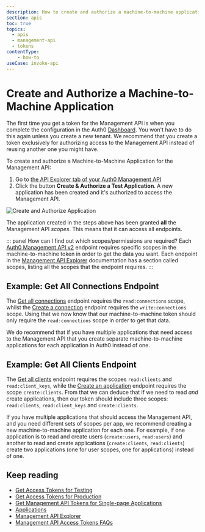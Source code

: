 ```yaml
---
description: How to create and authorize a machine-to-machine application for calling Management API endpoints using Access Tokens.
section: apis
toc: true
topics:
  - apis
  - management-api
  - tokens
contentType: 
    - how-to
useCase: invoke-api
---
```


# Create and Authorize a Machine-to-Machine Application

The first time you get a token for the Management API is when you complete the configuration in the Auth0 [Dashboard](${manage_url}). You won't have to do this again unless you create a new tenant. We recommend that you create a token exclusively for authorizing access to the Management API instead of reusing another one you might have.

To create and authorize a Machine-to-Machine Application for the Management API:

1. Go to [the API Explorer tab of your Auth0 Management API](${manage_url}/#/apis/management/explorer)
2. Click the button __Create & Authorize a Test Application__. A new application has been created and it's authorized to access the Management API.

![Create and Authorize Application](/media/articles/api/tokens/create-authorize-client.png)

The application created in the steps above has been granted __all__ the Management API <dfn data-key="scope">scopes</dfn>. This means that it can access all endpoints.

::: panel How can I find out which scopes/permissions are required?
Each [Auth0 Management API v2](/api/management/v2) endpoint requires specific scopes in the machine-to-machine token in order to get the data you want. Each endpoint in the [Management API Explorer](/api/management/v2#!) documentation has a section called scopes, listing all the scopes that the endpoint requires.
:::

## Example: Get All Connections Endpoint

The [Get all connections](/api/management/v2#!/Connections/get_connections) endpoint requires the `read:connections` scope, whilst the [Create a connection](/api/management/v2#!/Connections/post_connections) endpoint requires the `write:connections` scope. Using that we now know that our machine-to-machine token should only require the `read:connections` scope in order to get that data.

We do recommend that if you have multiple applications that need access to the Management API that you create separate machine-to-machine applications for each application in Auth0 instead of one.

## Example: Get All Clients Endpoint

The [Get all clients](/api/management/v2#!/Clients/get_clients) endpoint requires the scopes `read:clients` and `read:client_keys`, while the [Create an application](/api/management/v2#!/Clients/post_clients) endpoint requires the scope `create:clients`. From that we can deduce that if we need to read _and_ create applications, then our token should include three scopes: `read:clients`, `read:client_keys` and `create:clients`.

If you have multiple applications that should access the Management API, and you need different sets of scopes per app, we recommend creating a new machine-to-machine application for each one. For example, if one application is to read and create users (`create:users`, `read:users`) and another to read and create applications (`create:clients`, `read:clients`) create two applications (one for user scopes, one for applications) instead of one.

## Keep reading

* [Get Access Tokens for Testing](/api/management/v2/get-access-tokens-for-test)
* [Get Access Tokens for Production](/api/management/v2/get-access-tokens-for-production)
* [Get Management API Tokens for Single-page Applications](/api/management/v2/get-access-tokens-for-spas)
* [Applications](/applications)
* [Management API Explorer](/api/management/v2#!)
* [Management API Access Tokens FAQs](/api/management/v2/faq-management-api-access-tokens)
